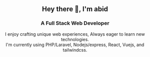 <p class="header">
<h2 align="center">Hey there 👋, I'm abid</h1>
<h3 align="center">A Full Stack Web Developer</h3>
</p>

<p align="center">
  <span>I enjoy crafting unique web experiences, Always eager to learn new technologies.</span>
  <br>
  <span>I'm currently using PHP/Laravel, Nodejs/express, React, Vuejs, and tailwindcss.</span>
</p>
